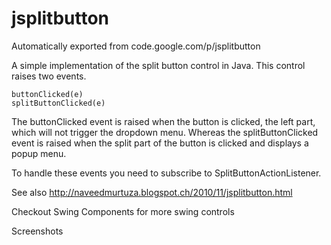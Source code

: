 # jsplitbutton
Automatically exported from code.google.com/p/jsplitbutton

A simple implementation of the split button control in Java. This control raises two events.

    buttonClicked(e)
    splitButtonClicked(e) 

The buttonClicked event is raised when the button is clicked, the left part, which will not trigger the dropdown menu. Whereas the splitButtonClicked event is raised when the split part of the button is clicked and displays a popup menu.

To handle these events you need to subscribe to SplitButtonActionListener.

See also http://naveedmurtuza.blogspot.ch/2010/11/jsplitbutton.html

Checkout Swing Components for more swing controls 

Screenshots 